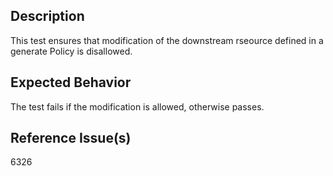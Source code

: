 ## Description

This test ensures that modification of the downstream rseource defined in a generate Policy is disallowed.

## Expected Behavior

The test fails if the modification is allowed, otherwise passes.


## Reference Issue(s)

6326
